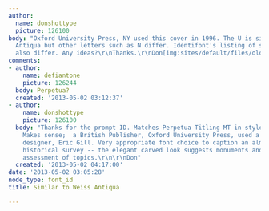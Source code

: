 ```yaml
---
author:
  name: donshottype
  picture: 126100
body: "Oxford University Press, NY used this cover in 1996. The U is similar to Weiss
  Antiqua but other letters such as N differ. Identifont's listing of similar fonts
  also differ. Any ideas?\r\nThanks.\r\nDon[img:sites/default/files/old-images/SimilarToWeissAntiqua_6587.jpg]"
comments:
- author:
    name: defiantone
    picture: 126244
  body: Perpetua?
  created: '2013-05-02 03:12:37'
- author:
    name: donshottype
    picture: 126100
  body: "Thanks for the prompt ID. Matches Perpetua Titling MT in style & weight.
    Makes sense;  a British Publisher, Oxford University Press, used a font by a British
    designer, Eric Gill. Very appropriate font choice to caption an almost 1400 page
    historical survey -- the elegant carved look suggests monuments and a measured
    assessment of topics.\r\n\r\nDon"
  created: '2013-05-02 04:17:00'
date: '2013-05-02 03:05:28'
node_type: font_id
title: Similar to Weiss Antiqua

---
```

